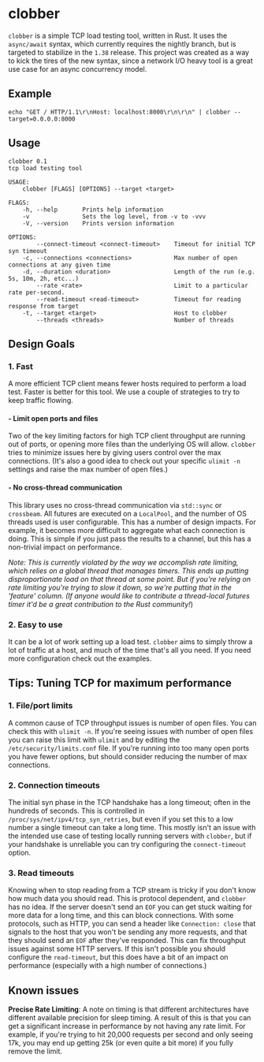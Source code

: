 # clobber

`clobber` is a simple TCP load testing tool, written in Rust. It uses the `async/await` syntax, which currently requires the nightly branch, but is targeted to stabilize in the `1.38` release. This project was created as a way to kick the tires of the new syntax, since a network I/O heavy tool is a great use case for an async concurrency model.

## Example

```
echo "GET / HTTP/1.1\r\nHost: localhost:8000\r\n\r\n" | clobber --target=0.0.0.0:8000
```

## Usage
```
clobber 0.1
tcp load testing tool

USAGE:
    clobber [FLAGS] [OPTIONS] --target <target>

FLAGS:
    -h, --help       Prints help information
    -v               Sets the log level, from -v to -vvv
    -V, --version    Prints version information

OPTIONS:
        --connect-timeout <connect-timeout>    Timeout for initial TCP syn timeout
    -c, --connections <connections>            Max number of open connections at any given time
    -d, --duration <duration>                  Length of the run (e.g. 5s, 10m, 2h, etc...)
        --rate <rate>                          Limit to a particular rate per-second.
        --read-timeout <read-timeout>          Timeout for reading response from target
    -t, --target <target>                      Host to clobber
        --threads <threads>                    Number of threads

```

## Design Goals

### 1. Fast

A more efficient TCP client means fewer hosts required to perform a load test. Faster is better for this tool. We use a couple of strategies to try to keep traffic flowing. 

#### - Limit open ports and files

Two of the key limiting factors for high TCP client throughput are running out of ports, or opening more files than the underlying OS will allow. `clobber` tries to minimize issues here by giving users control over the max connections. (It's also a good idea to check out your specific `ulimit -n` settings and raise the max number of open files.)

#### - No cross-thread communication 
This library uses no cross-thread communication via `std::sync` or `crossbeam`. All futures are executed on a `LocalPool`, and the number of OS threads used is user configurable. This has a number of design impacts. For example, it becomes more difficult to aggregate what each connection is doing. This is simple if you just pass the results to a channel, but this has a non-trivial impact on performance.

*Note: This is currently violated by the way we accomplish rate limiting, which relies on a global thread that manages timers. This ends up putting disproportionate load on that thread at some point. But if you're relying on rate limiting you're trying to slow it down, so we're putting that in the 'feature' column. (If anyone would like to contribute a thread-local futures timer it'd be a great contribution to the Rust community!*)

### 2. Easy to use 

It can be a lot of work setting up a load test. `clobber` aims to simply throw a lot of traffic at a host, and much of the time that's all you need. If you need more configuration check out the examples.  

## Tips: Tuning TCP for maximum performance

### 1. File/port limits

A common cause of TCP throughput issues is number of open files. You can check this with `ulimit -n`. If you're seeing
issues with number of open files you can raise this limit  with `ulimit` and by editing the `/etc/security/limits.conf`
file. If you're running into too many open ports you have fewer options, but should consider reducing the number of
max connections.

### 2. Connection timeouts

The initial syn phase in the TCP handshake has a long timeout; often in the hundreds of seconds. This is controlled
in `/proc/sys/net/ipv4/tcp_syn_retries`, but even if you set this to a low number a single timeout can take a long
time. This mostly isn't an issue with the intended use case of testing locally running servers with `clobber`, but
if your handshake is unreliable you can try configuring the `connect-timeout` option.

### 3. Read timeouts

Knowing when to stop reading from a TCP stream is tricky if you don't know how much data you should read. This is
protocol dependent, and `clobber` has no idea. If the server doesn't send an `EOF` you can get stuck waiting for more
data for a long time, and this can block connections. With some protocols, such as HTTP, you can send a header like
`Connection: close` that signals to the host that you won't be sending any more requests, and that they should send
an `EOF` after they've responded. This can fix throughput issues against some HTTP servers. If this isn't possible you
should configure the `read-timeout`, but this does have a bit of an impact on performance (especially with a high
number of connections.)

## Known issues

**Precise Rate Limiting**: A note on timing is that different architectures have different available precision for
sleep timing. A result of this is that you can get a significant increase in performance by not having any rate limit.
For example, if you're trying to hit 20,000 requests per second and only seeing 17k, you may end up getting 25k (or
even quite a bit more) if you fully remove the limit.
